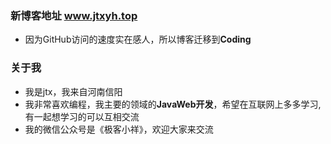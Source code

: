 ### 新博客地址  www.jtxyh.top
* 因为GitHub访问的速度实在感人，所以博客迁移到**Coding**

### 关于我
* 我是jtx，我来自河南信阳
* 我非常喜欢编程，我主要的领域的**JavaWeb开发**，希望在互联网上多多学习,有一起想学习的可以互相交流
* 我的微信公众号是《极客小祥》，欢迎大家来交流
